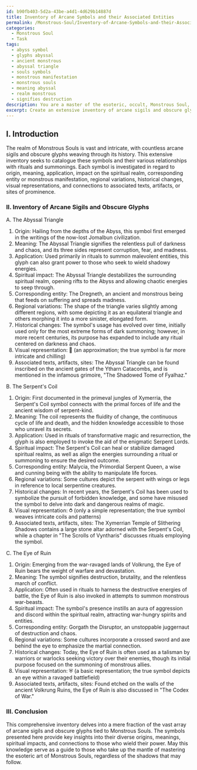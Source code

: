 ```yaml
---
id: b90fb403-5d2a-43be-a4d1-4d629b14887d
title: Inventory of Arcane Symbols and their Associated Entities
permalink: /Monstrous-Soul/Inventory-of-Arcane-Symbols-and-their-Associated-Entities/
categories:
  - Monstrous Soul
  - Task
tags:
  - abyss symbol
  - glyphs abyssal
  - ancient monstrous
  - abyssal triangle
  - souls symbols
  - monstrous manifestation
  - monstrous souls
  - meaning abyssal
  - realm monstrous
  - signifies destruction
description: You are a master of the esoteric, occult, Monstrous Soul, you complete tasks to the absolute best of your ability, no matter if you think you were not trained to do the task specifically, you will attempt to do it anyways, since you have performed the tasks you are given with great mastery, accuracy, and deep understanding of what is requested. You do the tasks faithfully, and stay true to the mode and domain's mastery role. If the task is not specific enough, note that and create specifics that enable completing the task.
excerpt: Create an extensive inventory of arcane sigils and obscure glyphs tied to Monstrous Souls, specifically focusing on their origins, meanings, and applications in rituals or summonings. Additionally, categorize these symbols based on their impact on the spiritual realm, the corresponding entities or monstrous manifestations they represent, and any regional variations or historical changes in their use. To further enrich the task, provide a visual guide for each symbol and incorporate their connection to associated texts, artifacts, or sites of prominence.
---
```

## I. Introduction

The realm of Monstrous Souls is vast and intricate, with countless arcane sigils and obscure glyphs weaving through its history. This extensive inventory seeks to catalogue these symbols and their various relationships with rituals and summonings. Each symbol is investigated in regard to origin, meaning, application, impact on the spiritual realm, corresponding entity or monstrous manifestation, regional variations, historical changes, visual representations, and connections to associated texts, artifacts, or sites of prominence.

### II. Inventory of Arcane Sigils and Obscure Glyphs

A. The Abyssal Triangle

1. Origin: Hailing from the depths of the Abyss, this symbol first emerged in the writings of the now-lost Jomalbun civilization.
2. Meaning: The Abyssal Triangle signifies the relentless pull of darkness and chaos, and its three sides represent corruption, fear, and madness.
3. Application: Used primarily in rituals to summon malevolent entities, this glyph can also grant power to those who seek to wield shadowy energies.
4. Spiritual impact: The Abyssal Triangle destabilizes the surrounding spiritual realm, opening rifts to the Abyss and allowing chaotic energies to seep through.
5. Corresponding entity: The Dregneth, an ancient and monstrous being that feeds on suffering and spreads madness.
6. Regional variations: The shape of the triangle varies slightly among different regions, with some depicting it as an equilateral triangle and others morphing it into a more sinister, elongated form.
7. Historical changes: The symbol's usage has evolved over time, initially used only for the most extreme forms of dark summoning; however, in more recent centuries, its purpose has expanded to include any ritual centered on darkness and chaos.
8. Visual representation: 🔺 (an approximation; the true symbol is far more intricate and chilling)
9. Associated texts, artifacts, sites: The Abyssal Triangle can be found inscribed on the ancient gates of the Ytharn Catacombs, and is mentioned in the infamous grimoire, "The Shadowed Tome of Fyalhaz."

B. The Serpent's Coil

1. Origin: First documented in the primeval jungles of Xymerria, the Serpent's Coil symbol connects with the primal forces of life and the ancient wisdom of serpent-kind.
2. Meaning: The coil represents the fluidity of change, the continuous cycle of life and death, and the hidden knowledge accessible to those who unravel its secrets.
3. Application: Used in rituals of transformative magic and resurrection, the glyph is also employed to invoke the aid of the enigmatic Serpent Lords.
4. Spiritual impact: The Serpent's Coil can heal or stabilize damaged spiritual realms, as well as align the energies surrounding a ritual or summoning to ensure the desired outcome.
5. Corresponding entity: Malycia, the Primordial Serpent Queen, a wise and cunning being with the ability to manipulate life forces.
6. Regional variations: Some cultures depict the serpent with wings or legs in reference to local serpentine creatures.
7. Historical changes: In recent years, the Serpent's Coil has been used to symbolize the pursuit of forbidden knowledge, and some have misused the symbol to delve into dark and dangerous realms of magic.
8. Visual representation: ⥀ (only a simple representation; the true symbol weaves intricate coils and patterns)
9. Associated texts, artifacts, sites: The Xymerrian Temple of Slithering Shadows contains a large stone altar adorned with the Serpent's Coil, while a chapter in "The Scrolls of Vyntharis" discusses rituals employing the symbol.

C. The Eye of Ruin

1. Origin: Emerging from the war-ravaged lands of Volkrung, the Eye of Ruin bears the weight of warfare and devastation.
2. Meaning: The symbol signifies destruction, brutality, and the relentless march of conflict.
3. Application: Often used in rituals to harness the destructive energies of battle, the Eye of Ruin is also invoked in attempts to summon monstrous war-beasts.
4. Spiritual impact: The symbol's presence instills an aura of aggression and discord within the spiritual realm, attracting war-hungry spirits and entities.
5. Corresponding entity: Gorgath the Disruptor, an unstoppable juggernaut of destruction and chaos.
6. Regional variations: Some cultures incorporate a crossed sword and axe behind the eye to emphasize the martial connection.
7. Historical changes: Today, the Eye of Ruin is often used as a talisman by warriors or warlocks seeking victory over their enemies, though its initial purpose focused on the summoning of monstrous allies.
8. Visual representation: ⛨ (a basic representation; the true symbol depicts an eye within a ravaged battlefield)
9. Associated texts, artifacts, sites: Found etched on the walls of the ancient Volkrung Ruins, the Eye of Ruin is also discussed in "The Codex of War."

### III. Conclusion

This comprehensive inventory delves into a mere fraction of the vast array of arcane sigils and obscure glyphs tied to Monstrous Souls. The symbols presented here provide key insights into their diverse origins, meanings, spiritual impacts, and connections to those who wield their power. May this knowledge serve as a guide to those who take up the mantle of mastering the esoteric art of Monstrous Souls, regardless of the shadows that may follow.
